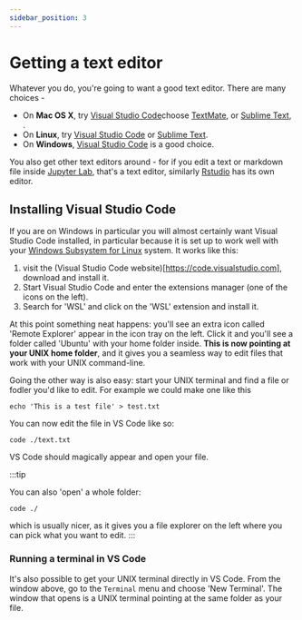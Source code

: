 ```yaml
---
sidebar_position: 3
---
```


# Getting a text editor

Whatever you do, you're going to want a good text editor.  There are many choices -

* On **Mac OS X**, try [Visual Studio Code](https://code.visualstudio.com)choose [TextMate](https://www.textmate.org), or [Sublime Text](https://www.sublimetext.com), .
* On **Linux**, try [Visual Studio Code](https://code.visualstudio.com) or [Sublime Text](https://www.sublimetext.com).
* On **Windows**, [Visual Studio Code](https://code.visualstudio.com) is a good choice.

You also get other text editors around - for if you edit a text or markdown file inside
[Jupyter Lab](Jupyterlab.md), that's a text editor, similarly [Rstudio](R.md) has its own editor.


## Installing Visual Studio Code

If you are on Windows in particular you will almost certainly want Visual Studio Code installed, in
particular because it is set up to work well with your [Windows Subsystem for Linux](UNIX.md) system.  It works like this:

1. visit the (Visual Studio Code website)[https://code.visualstudio.com], download and install it.
2. Start Visual Studio Code and enter the extensions manager (one of the icons on the left).
3. Search for 'WSL' and click on the 'WSL' extension and install it.

At this point something neat happens: you'll see an extra icon called 'Remote Explorer' appear in
the icon tray on the left. Click it and you'll see a folder called 'Ubuntu' with your home folder
inside. **This is now pointing at your UNIX home folder**, and it gives you a seamless way to edit
files that work with your UNIX command-line.

Going the other way is also easy: start your UNIX terminal and find a file or fodler you'd like to edit.
For example we could make one like this
```
echo 'This is a test file' > test.txt
```

You can now edit the file in VS Code like so:
```
code ./text.txt
```

VS Code should magically appear and open your file.

:::tip

You can also 'open' a whole folder:
```
code ./
```

which is usually nicer, as it gives you a file explorer on the left where you can pick what you want to edit.
:::

### Running a terminal in VS Code

It's also possible to get your UNIX terminal directly in VS Code. From the window above, go to the
`Terminal` menu and choose 'New Terminal'.  The window that opens is a UNIX terminal pointing at the same folder as your file.



